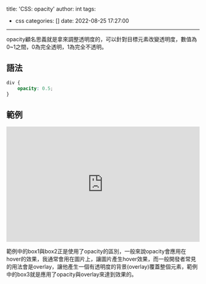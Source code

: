 title: 'CSS: opacity'
author: int
tags:
  - css
categories: []
date: 2022-08-25 17:27:00
---
opacity顧名思義就是拿來調整透明度的，可以針對目標元素改變透明度，數值為0~1之間，0為完全透明，1為完全不透明。

## 語法

```css
div {
	opacity: 0.5;
}
```

## 範例

<iframe height="300" style="width: 100%;" scrolling="no" title="opacity" src="https://codepen.io/intHuang/embed/VwXOvyR?default-tab=html%2Cresult" frameborder="no" loading="lazy" allowtransparency="true" allowfullscreen="true">
  See the Pen <a href="https://codepen.io/intHuang/pen/VwXOvyR">
  opacity</a> by int (<a href="https://codepen.io/intHuang">@intHuang</a>)
  on <a href="https://codepen.io">CodePen</a>.
</iframe>

範例中的box1與box2正是使用了opacity的區別，一般來說opacity會應用在hover的效果，我通常會用在圖片上，讓圖片產生hover效果，而一般開發者常見的用法會是overlay，讓他產生一個有透明度的背景(overlay)覆蓋整個元素，範例中的box3就是應用了opacity與overlay來達到效果的。
